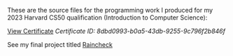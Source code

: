 These are the source files for the programming work I produced for my 2023 Harvard CS50 qualification (Introduction to Computer Science):

[View Certificate](https://certificates.cs50.io/8dbd0993-b0a5-43db-9255-9c796f2b846f.pdf?size=letter)
*Certificate ID: 8dbd0993-b0a5-43db-9255-9c796f2b846f*

See my final project titled [Raincheck](project/raincheck/README.md)

